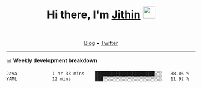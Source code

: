 <h1 align="center">Hi there, I'm <a href="https://jithset.github.io/" target="_blank">Jithin</a> <img
src="https://github.com/blackcater/blackcater/raw/main/images/Hi.gif" height="32" /></h1>

<br />

<p align="center">
  <a href="https://jithset.github.io">Blog</a> •
  <a href="https://twitter.com/jithset">Twitter</a>
</p>

---

📊 **Weekly development breakdown**

<!--START_SECTION:waka-->
```text
Java             1 hr 33 mins    ██████████████████████░░░   88.06 % 
YAML             12 mins         ███░░░░░░░░░░░░░░░░░░░░░░   11.92 % 
```
<!--END_SECTION:waka-->

